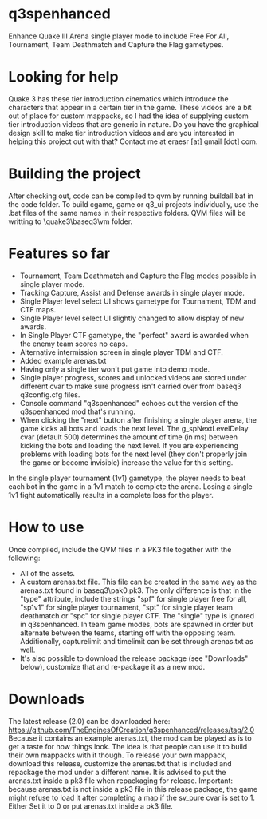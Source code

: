 # q3spenhanced
Enhance Quake III Arena single player mode to include Free For All, Tournament, Team Deathmatch and Capture the Flag gametypes.

# Looking for help
Quake 3 has these tier introduction cinematics which introduce the characters that appear in a certain tier in the game. These videos are a bit out of place for custom mappacks, so I had the idea of supplying custom tier introduction videos that are generic in nature. Do you have the graphical design skill to make tier introduction videos and are you interested in helping this project out with that? Contact me at eraesr [at] gmail [dot] com.

# Building the project
After checking out, code can be compiled to qvm by running buildall.bat in the code folder.
To build cgame, game or q3_ui projects individually, use the .bat files of the same names in their respective folders.
QVM files will be writting to \quake3\baseq3\vm folder.

# Features so far
- Tournament, Team Deathmatch and Capture the Flag modes possible in single player mode.
- Tracking Capture, Assist and Defense awards in single player mode.
- Single Player level select UI shows gametype for Tournament, TDM and CTF maps.
- Single Player level select UI slightly changed to allow display of new awards.
- In Single Player CTF gametype, the "perfect" award is awarded when the enemy team scores no caps.
- Alternative intermission screen in single player TDM and CTF.
- Added example arenas.txt
- Having only a single tier won't put game into demo mode.
- Single player progress, scores and unlocked videos are stored under different cvar to make sure progress isn't carried over from baseq3 q3config.cfg files.
- Console command "q3spenhanced" echoes out the version of the q3spenhanced mod that's running.
- When clicking the "next" button after finishing a single player arena, the game kicks all bots and loads the next level. The g_spNextLevelDelay cvar (default 500) determines the amount of time (in ms) between kicking the bots and loading the next level. If you are experiencing problems with loading bots for the next level (they don't properly join the game or become invisible) increase the value for this setting.

In the single player tournament (1v1) gametype, the player needs to beat each bot in the game in a 1v1 match to complete the arena. Losing a single 1v1 fight automatically results in a complete loss for the player.

# How to use
Once compiled, include the QVM files in a PK3 file together with the following:
- All of the assets.
- A custom arenas.txt file. This file can be created in the same way as the arenas.txt found in baseq3\pak0.pk3. The only difference is that in the "type" attribute, include the strings "spf" for single player free for all, "sp1v1" for single player tournament, "spt" for single player team deathmatch or "spc" for single player CTF. The "single" type is ignored in q3spenhanced. In team game modes, bots are spawned in order but alternate between the teams, starting off with the opposing team. Additionally, capturelimit and timelimit can be set through arenas.txt as well.
- It's also possible to download the release package (see "Downloads" below), customize that and re-package it as a new mod.

# Downloads
The latest release (2.0) can be downloaded here: https://github.com/TheEnginesOfCreation/q3spenhanced/releases/tag/2.0
Because it contains an example arenas.txt, the mod can be played as is to get a taste for how things look. The idea is that people can use it to build their own mappacks with it though. To release your own mappack, download this release, customize the arenas.txt that is included and repackage the mod under a different name. It is advised to put the arenas.txt inside a pk3 file when repackaging for release.
Important: because arenas.txt is not inside a pk3 file in this release package, the game might refuse to load it after completing a map if the sv_pure cvar is set to 1. Either Set it to 0 or put arenas.txt inside a pk3 file.
